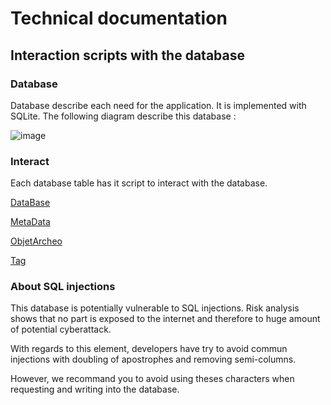 # Technical documentation

## Interaction scripts with the database

### Database

Database describe each need for the application. It is implemented with SQLite. The following diagram describe this database :

![image](./img/db.png)

### Interact
Each database table has it script to interact with the database.


[DataBase](./docs_classes/database.md)

[MetaData](./docs_classes/metadata.md)

[ObjetArcheo](./docs_classes/objetarcheo.md)

[Tag](./docs_classes/tag.md)

### About SQL injections
This database is potentially vulnerable to SQL injections. Risk analysis shows that no part is exposed to the internet and therefore to huge amount of potential cyberattack.

With regards to this element, developers have try to avoid commun injections with doubling of apostrophes and removing semi-columns.

However, we recommand you to avoid using theses characters when requesting and writing into the database.